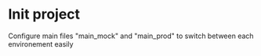 # Init project

Configure main files "main_mock" and "main_prod" to switch between each environement easily